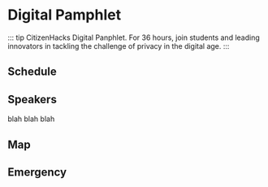 # Digital Pamphlet

::: tip CitizenHacks Digital Panphlet.
For 36 hours, join students and leading innovators in tackling the challenge of privacy in the digital age.
:::

## Schedule

<Calendar />

## Speakers

blah blah blah

## Map

## Emergency
